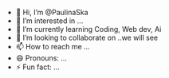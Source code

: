 - 👋 Hi, I’m @PaulinaSka
- 👀 I’m interested in ...
- 🌱 I’m currently learning Coding, Web dev, Ai
- 💞️ I’m looking to collaborate on ..we will see
- 📫 How to reach me ...
- 😄 Pronouns: ...
- ⚡ Fun fact: ...

<!---
PaulinaSka/PaulinaSka is a ✨ special ✨ repository because its `README.md` (this file) appears on your GitHub profile.
You can click the Preview link to take a look at your changes.
--->
